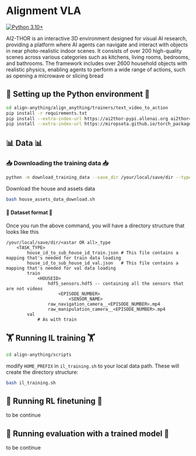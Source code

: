 # Alignment VLA

[![Python 3.10+](https://img.shields.io/badge/python-3.9+-blue.svg)](https://www.python.org/downloads/release/python-390/)

AI2-THOR is an interactive 3D environment designed for visual AI research, providing a platform where AI agents can navigate and interact with objects in near photo-realistic indoor scenes. It consists of over 200 high-quality scenes across various categories such as kitchens, living rooms, bedrooms, and bathrooms. The framework includes over 2600 household objects with realistic physics, enabling agents to perform a wide range of actions, such as opening a microwave or slicing bread

## 🐍 Setting up the Python environment 🐍


```bash
cd align-anything/align_anything/trainers/text_video_to_action
pip install -r requirements.txt
pip install --extra-index-url https://ai2thor-pypi.allenai.org ai2thor==0+966bd7758586e05d18f6181f459c0e90ba318bec
pip install --extra-index-url https://miropsota.github.io/torch_packages_builder detectron2==0.6+864913fpt2.1.2cu121
```


## 📊 Data 📊

### 📥 Downloading the training data 📥

```bash
python -m download_training_data --save_dir /your/local/save/dir --types astar
```

Download the house and assets data
```bash
bash house_assets_data_download.sh
```

#### 📁 Dataset format 📁

Once you run the above command, you will have a directory structure that looks like this
```
/your/local/save/dir/<astar OR all>_type
    <TASK_TYPE>
        house_id_to_sub_house_id_train.json # This file contains a mapping that's needed for train data loading
        house_id_to_sub_house_id_val.json   # This file contains a mapping that's needed for val data loading
        train
            <HOUSEID>
                hdf5_sensors.hdf5 -- containing all the sensors that are not videos
                    <EPISODE_NUMBER>
                        <SENSOR_NAME>
                raw_navigation_camera__<EPISODE_NUMBER>.mp4
                raw_manipulation_camera__<EPISODE_NUMBER>.mp4
        val
            # As with train
```



## 🏋 Running IL training 🏋

```bash
cd align-anything/scripts
```
modify ``HOME_PREFIX`` in ``il_training.sh`` to your local data path.
These will create the directory structure:

```bash
bash il_training.sh
```





## 🚀 Running RL finetuning 🚀

to be continue

## 🚀 Running evaluation with a trained model 🚀

to be continue